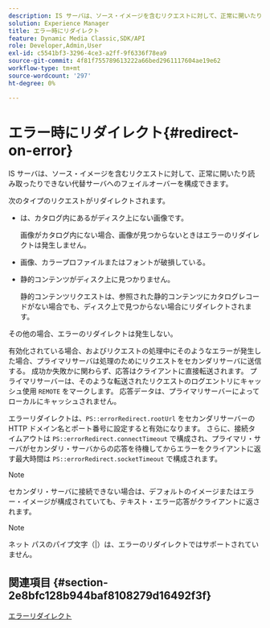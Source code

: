 ```yaml
---
description: IS サーバは、ソース・イメージを含むリクエストに対して、正常に開いたり読み取ったりできない代替サーバへのフェイルオーバーを構成できます。
solution: Experience Manager
title: エラー時にリダイレクト
feature: Dynamic Media Classic,SDK/API
role: Developer,Admin,User
exl-id: c5541bf3-3296-4ce3-a2ff-9f6336f78ea9
source-git-commit: 4f81f755789613222a66bed2961117604ae19e62
workflow-type: tm+mt
source-wordcount: '297'
ht-degree: 0%

---
```


# エラー時にリダイレクト{#redirect-on-error}

IS サーバは、ソース・イメージを含むリクエストに対して、正常に開いたり読み取ったりできない代替サーバへのフェイルオーバーを構成できます。

次のタイプのリクエストがリダイレクトされます。

* は、カタログ内にあるがディスク上にない画像です。

  画像がカタログ内にない場合、画像が見つからないときはエラーのリダイレクトは発生しません。

* 画像、カラープロファイルまたはフォントが破損している。
* 静的コンテンツがディスク上に見つかりません。

  静的コンテンツリクエストは、参照された静的コンテンツにカタログレコードがない場合でも、ディスク上で見つからない場合にリダイレクトされます。

その他の場合、エラーのリダイレクトは発生しない。

有効化されている場合、およびリクエストの処理中にそのようなエラーが発生した場合、プライマリサーバは処理のためにリクエストをセカンダリサーバに送信する。 成功か失敗かに関わらず、応答はクライアントに直接転送されます。 プライマリサーバーは、そのような転送されたリクエストのログエントリにキャッシュ使用 `REMOTE` をマークします。 応答データは、プライマリサーバーによってローカルにキャッシュされません。

エラーリダイレクトは、`PS::errorRedirect.rootUrl` をセカンダリサーバーの HTTP ドメイン名とポート番号に設定すると有効になります。 さらに、接続タイムアウトは `PS::errorRedirect.connectTimeout` で構成され、プライマリ・サーバがセカンダリ・サーバからの応答を待機してからエラーをクライアントに返す最大時間は `PS::errorRedirect.socketTimeout` で構成されます。

>[!NOTE]
>
>セカンダリ・サーバに接続できない場合は、デフォルトのイメージまたはエラー・イメージが構成されていても、テキスト・エラー応答がクライアントに返されます。

>[!NOTE]
>
>ネット パスのパイプ文字（|）は、エラーのリダイレクトではサポートされていません。

## 関連項目 {#section-2e8bfc128b944baf8108279d16492f3f}

[エラーリダイレクト](../../../is-api/image-serving-api-ref/c-configuration-and-administration/c-server-settings/r-error-redirection.md#reference-268b1bf6ce1b44bb979727c6f5daf1ac)
